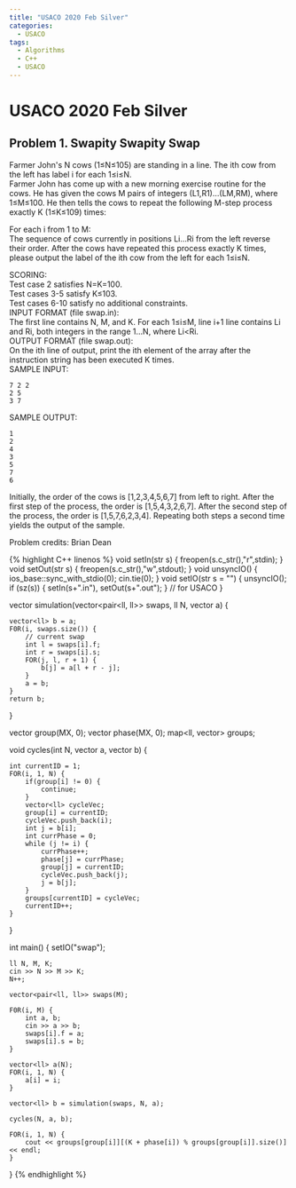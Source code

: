 ```yaml
---
title: "USACO 2020 Feb Silver"
categories:
  - USACO
tags:
  - Algorithms
  - C++
  - USACO
---
```


# USACO 2020 Feb Silver

## Problem 1. Swapity Swapity Swap

Farmer John's N cows (1≤N≤105) are standing in a line. The ith cow from the left has label i for each 1≤i≤N.  
Farmer John has come up with a new morning exercise routine for the cows. He has given the cows M pairs of integers (L1,R1)…(LM,RM), where 1≤M≤100. He then tells the cows to repeat the following M-step process exactly K (1≤K≤109) times:   

For each i from 1 to M:  
The sequence of cows currently in positions Li…Ri from the left reverse their order.
After the cows have repeated this process exactly K times, please output the label of the ith cow from the left for each 1≤i≤N.  

SCORING:  
Test case 2 satisfies N=K=100.  
Test cases 3-5 satisfy K≤103.  
Test cases 6-10 satisfy no additional constraints.  
INPUT FORMAT (file swap.in):  
The first line contains N, M, and K. For each 1≤i≤M, line i+1 line contains Li and Ri, both integers in the range 1…N, where Li<Ri.  
OUTPUT FORMAT (file swap.out):  
On the ith line of output, print the ith element of the array after the instruction string has been executed K times.  
SAMPLE INPUT:  
```
7 2 2
2 5
3 7
```
SAMPLE OUTPUT:
```
1
2
4
3
5
7
6
```
Initially, the order of the cows is [1,2,3,4,5,6,7] from left to right. After the first step of the process, the order is [1,5,4,3,2,6,7]. After the second step of the process, the order is [1,5,7,6,2,3,4]. Repeating both steps a second time yields the output of the sample.  


Problem credits: Brian Dean

{% highlight C++ linenos %}
void setIn(str s) { freopen(s.c_str(),"r",stdin); }
void setOut(str s) { freopen(s.c_str(),"w",stdout); }
void unsyncIO() { ios_base::sync_with_stdio(0); cin.tie(0); }
void setIO(str s = "") {
    unsyncIO();
    if (sz(s)) { setIn(s+".in"), setOut(s+".out"); } // for USACO
}

vector<ll> simulation(vector<pair<ll, ll>> swaps, ll N, vector<ll> a) {

    vector<ll> b = a;
    F0R(i, swaps.size()) {
        // current swap
        int l = swaps[i].f;
        int r = swaps[i].s;
        FOR(j, l, r + 1) {
            b[j] = a[l + r - j];
        }
        a = b;
    }
    return b;
}

vector<ll> group(MX, 0);
vector<ll> phase(MX, 0);
map<ll, vector<ll>> groups;

void cycles(int N, vector<ll> a, vector<ll> b) {

    int currentID = 1;
    FOR(i, 1, N) {
        if(group[i] != 0) {
            continue;
        }
        vector<ll> cycleVec;
        group[i] = currentID;
        cycleVec.push_back(i);
        int j = b[i];
        int currPhase = 0;
        while (j != i) {
            currPhase++;
            phase[j] = currPhase;
            group[j] = currentID;
            cycleVec.push_back(j);
            j = b[j];
        }
        groups[currentID] = cycleVec;
        currentID++;
    }
}

int main() {
    setIO("swap");

    ll N, M, K;
    cin >> N >> M >> K;
    N++;

    vector<pair<ll, ll>> swaps(M);

    F0R(i, M) {
        int a, b;
        cin >> a >> b;
        swaps[i].f = a;
        swaps[i].s = b;
    }

    vector<ll> a(N);
    FOR(i, 1, N) {
        a[i] = i;
    }

    vector<ll> b = simulation(swaps, N, a);

    cycles(N, a, b);

    FOR(i, 1, N) {
        cout << groups[group[i]][(K + phase[i]) % groups[group[i]].size()] << endl;
    }

}
{% endhighlight %}
